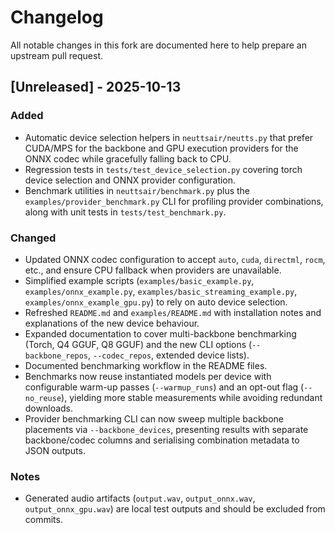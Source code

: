 # Changelog

All notable changes in this fork are documented here to help prepare an upstream pull request.

## [Unreleased] - 2025-10-13

### Added
- Automatic device selection helpers in `neuttsair/neutts.py` that prefer CUDA/MPS for the backbone and GPU execution providers for the ONNX codec while gracefully falling back to CPU.
- Regression tests in `tests/test_device_selection.py` covering torch device selection and ONNX provider configuration.
- Benchmark utilities in `neuttsair/benchmark.py` plus the `examples/provider_benchmark.py` CLI for profiling provider combinations, along with unit tests in `tests/test_benchmark.py`.

### Changed
- Updated ONNX codec configuration to accept `auto`, `cuda`, `directml`, `rocm`, etc., and ensure CPU fallback when providers are unavailable.
- Simplified example scripts (`examples/basic_example.py`, `examples/onnx_example.py`, `examples/basic_streaming_example.py`, `examples/onnx_example_gpu.py`) to rely on auto device selection.
- Refreshed `README.md` and `examples/README.md` with installation notes and explanations of the new device behaviour.
- Expanded documentation to cover multi-backbone benchmarking (Torch, Q4 GGUF, Q8 GGUF) and the new CLI options (`--backbone_repos`, `--codec_repos`, extended device lists).
- Documented benchmarking workflow in the README files.
- Benchmarks now reuse instantiated models per device with configurable warm-up passes (`--warmup_runs`) and an opt-out flag (`--no_reuse`), yielding more stable measurements while avoiding redundant downloads.
- Provider benchmarking CLI can now sweep multiple backbone placements via `--backbone_devices`, presenting results with separate backbone/codec columns and serialising combination metadata to JSON outputs.

### Notes
- Generated audio artifacts (`output.wav`, `output_onnx.wav`, `output_onnx_gpu.wav`) are local test outputs and should be excluded from commits.

